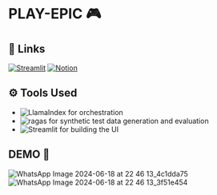 # PLAY-EPIC 🎮

## 🔗 Links
[![Streamlit](https://img.shields.io/badge/-Streamlit%20deployed%20URL-green)](https://playepic.streamlit.app/)  [![Notion](https://img.shields.io/badge/-Notion%20documentation%20kam%20approach-white)](https://discovered-honeycup-303.notion.site/PLAY-EPIC-cc018abf1fce45c1874968c7d8250556)

## ⚙ Tools Used
- ![LlamaIndex](https://img.shields.io/badge/-LlamaIndex-blue)  for orchestration
- ![ragas](https://img.shields.io/badge/-ragas-orange) for synthetic test data generation and evaluation
- ![Streamlit](https://img.shields.io/badge/-Streamlit-red) for building the UI



## DEMO 🤖
![WhatsApp Image 2024-06-18 at 22 46 13_4c1dda75](https://github.com/jigarsiddhpura/GameRecommendation/assets/95428432/bd657190-96b3-4dfb-b878-33aa6deba358)
![WhatsApp Image 2024-06-18 at 22 46 13_3f51e454](https://github.com/jigarsiddhpura/GameRecommendation/assets/95428432/30338d4b-5361-4888-a73f-898200ce2f33)



